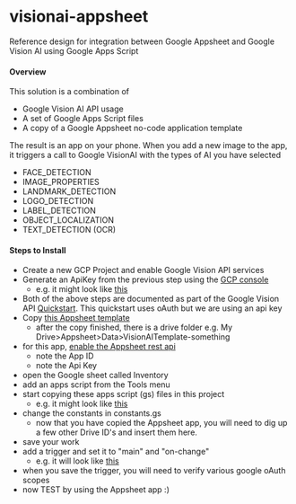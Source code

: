 # visionai-appsheet
Reference design for integration between Google Appsheet and Google Vision AI using Google Apps Script

#### Overview

This solution is a combination of
- Google Vision AI API usage
- A set of Google Apps Script files
- A copy of a Google Appsheet no-code application template

The result is an app on your phone. When you add a new image to the app, it triggers a call to Google VisionAI with the types of AI you have selected
- FACE_DETECTION
- IMAGE_PROPERTIES
- LANDMARK_DETECTION
- LOGO_DETECTION
- LABEL_DETECTION
- OBJECT_LOCALIZATION
- TEXT_DETECTION (OCR)

#### Steps to Install

- Create a new GCP Project and enable Google Vision API services
- Generate an ApiKey from the previous step using the [GCP console](https://console.cloud.google.com/apis/credentials)
	- e.g. it might look like [this](media/01.png)
- Both of the above steps are documented as part of the Google Vision API [Quickstart](https://cloud.google.com/vision/docs/setup). This quickstart uses oAuth but we are using an api key
- Copy [this Appsheet template](https://www.appsheet.com/samples/Vision-AI-integration-via-Workspace-and-Appsheet?appGuidString=70ec046e-33c7-4398-8ec9-f9dbdc803db6)
	- after the copy finished, there is a drive folder e.g. My Drive>Appsheet>Data>VisionAITemplate-something
- for this app, [enable the Appsheet rest api](https://help.appsheet.com/en/articles/1979976-enabling-the-api)
	- note the App ID
	- note the Api Key
- open the Google sheet called Inventory
- add an apps script from the Tools menu
- start copying these apps script (gs) files in this project
	- e.g. it might look like [this](media/02.png)
- change the constants in constants.gs
	- now that you have copied the Appsheet app, you will need to dig up a few other Drive ID's and insert them here.
- save your work
- add a trigger and set it to "main" and "on-change"
	- e.g. it will look like [this](media/03.png)
- when you save the trigger, you will need to verify various google oAuth scopes
- now TEST by using the Appsheet app :)